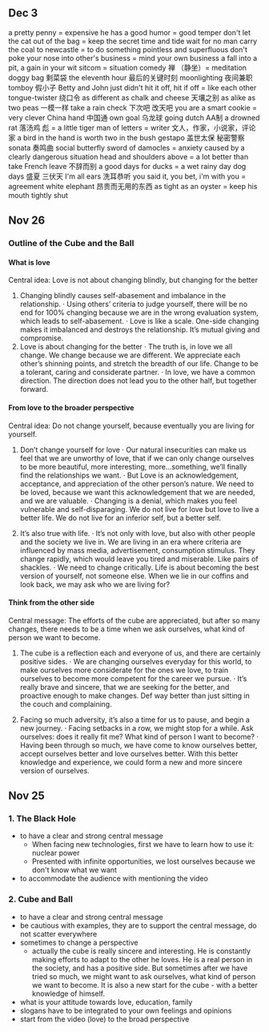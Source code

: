 ## Dec 3
a pretty penny = expensive
he has a good humor = good temper
don't let the cat out of the bag = keep the secret
time and tide wait for no man
carry the coal to newcastle = to do something pointless and superfluous
don't poke your nose into other's business = mind your own business
a fall into a pit, a gain in your wit
sitcom = situation comedy
禅 （静坐）= meditation
doggy bag 剩菜袋
the eleventh hour 最后的关键时刻
moonlighting 夜间兼职
tomboy 假小子
Betty and John just didn't hit it off, hit if off = like each other
tongue-twister 绕口令
as different as chalk and cheese 天壤之别
as alike as two peas 一模一样
take a rain check 下次吧 改天吧
you are a smart cookie = very clever
China hand 中国通
own goal 乌龙球
going dutch AA制
a drowned rat 落汤鸡
彪 = a little tiger
man of letters = writer 文人，作家，小说家，评论家
a bird in the hand is worth two in the bush
gestapo 盖世太保 秘密警察
sonata 奏鸣曲
social butterfly
sword of damocles = anxiety caused by a clearly dangerous situation
head and shoulders above = a lot better than
take French leave 不辞而别
a good days for ducks = a wet rainy day
dog days 盛夏 三伏天
I'm all ears 洗耳恭听
you said it, you bet, i'm with you = agreement
white elephant 昂贵而无用的东西
as tight as an oyster = keep his mouth tightly shut

## Nov 26
### Outline of the Cube and the Ball
#### What is love
Central idea: Love is not about changing blindly, but changing for the better

1. Changing blindly causes self-abasement and imbalance in the relationship. 
·	Using others’ criteria to judge yourself, there will be no end for 100% changing because we are in the wrong evaluation system, which leads to self-abasement.
·	Love is like a scale. One-side changing makes it imbalanced and destroys the relationship. It’s mutual giving and compromise.
2. Love is about changing for the better
·	The truth is, in love we all change. We change because we are different. We appreciate each other’s shinning points, and stretch the breadth of our life. Change to be a tolerant, caring and considerate partner. 
·	In love, we have a common direction. The direction does not lead you to the other half, but together forward. 

#### From love to the broader perspective
Central idea: Do not change yourself, because eventually you are living for yourself.

1. Don’t change yourself for love
·	Our natural insecurities can make us feel that we are unworthy of love, that if we can only change ourselves to be more beautiful, more interesting, more...something, we’ll finally find the relationships we want. 
·	But Love is an acknowledgement, acceptance, and appreciation of the other person’s nature. We need to be loved, because we want this acknowledgement that we are needed, and we are valuable.
·	Changing is a denial, which makes you feel vulnerable and self-disparaging. We do not live for love but love to live a better life. We do not live for an inferior self, but a better self.

2. It’s also true with life.
·	It’s not only with love, but also with other people and the society we live in. We are living in an era where criteria are influenced by mass media, advertisement, consumption stimulus. They change rapidly, which would leave you tired and miserable. Like pairs of shackles.
·	We need to change critically. Life is about becoming the best version of yourself, not someone else. When we lie in our coffins and look back, we may ask who we are living for?

#### Think from the other side
Central message: The efforts of the cube are appreciated, but after so many changes, there needs to be a time when we ask ourselves, what kind of person we want to become. 

1. The cube is a reflection each and everyone of us, and there are certainly positive sides.
·	We are changing ourselves everyday for this world, to make ourselves more considerate for the ones we love, to train ourselves to become more competent for the career we pursue. 
·	It’s really brave and sincere, that we are seeking for the better, and proactive enough to make changes. Def way better than just sitting in the couch and complaining.

2. Facing so much adversity, it’s also a time for us to pause, and begin a new journey.
·	Facing setbacks in a row, we might stop for a while. Ask ourselves: does it really fit me? What kind of person I want to become?
·	Having been through so much, we have come to know ourselves better, accept ourselves better and love ourselves better. With this better knowledge and experience, we could form a new and more sincere version of ourselves. 

## Nov 25
### 1. The Black Hole
- to have a clear and strong central message 
  - When facing new technologies, first we have to learn how to use it: nuclear power
  - Presented with infinite opportunities, we lost ourselves because we don't know what we want
- to accommodate the audience with mentioning the video

### 2. Cube and Ball
- to have a clear and strong central message
- be cautious with examples, they are to support the central message, do not scatter everywhere
- sometimes to change a perspective
  - actually the cube is really sincere and interesting. He is constantly making efforts to adapt to the other he loves. He is a real person in the society, and has a positive side. But sometimes after we have tried so much, we might want to ask ourselves, what kind of person we want to become. It is also a new start for the cube - with a better knowledge of himself.
- what is your attitude towards love, education, family 
- slogans have to be integrated to your own feelings and opinions
- start from the video (love) to the broad perspective
